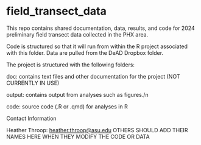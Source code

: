 # field_transect_data

This repo contains shared documentation, data, results, and code for 2024 preliminary field transect data collected in the PHX area.

Code is structured so that it will run from within the R project associated with this folder. Data are pulled from the DeAD Dropbox folder. 

The project is structured with the following folders:

doc: contains text files and other documentation for the project (NOT CURRENTLY IN USE)

output: contains output from analyses such as figures./n

code: source code (.R or .qmd) for analyses in R

Contact Information

Heather Throop: heather.throop@asu.edu 
OTHERS SHOULD ADD THEIR NAMES HERE WHEN THEY MODIFY THE CODE OR DATA
